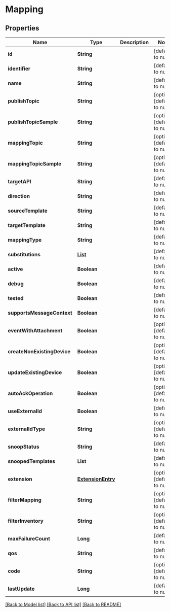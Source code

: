 # Mapping
## Properties

| Name | Type | Description | Notes |
|------------ | ------------- | ------------- | -------------|
| **id** | **String** |  | [default to null] |
| **identifier** | **String** |  | [default to null] |
| **name** | **String** |  | [default to null] |
| **publishTopic** | **String** |  | [optional] [default to null] |
| **publishTopicSample** | **String** |  | [optional] [default to null] |
| **mappingTopic** | **String** |  | [optional] [default to null] |
| **mappingTopicSample** | **String** |  | [optional] [default to null] |
| **targetAPI** | **String** |  | [default to null] |
| **direction** | **String** |  | [default to null] |
| **sourceTemplate** | **String** |  | [default to null] |
| **targetTemplate** | **String** |  | [default to null] |
| **mappingType** | **String** |  | [default to null] |
| **substitutions** | [**List**](Substitution.md) |  | [default to null] |
| **active** | **Boolean** |  | [default to null] |
| **debug** | **Boolean** |  | [default to null] |
| **tested** | **Boolean** |  | [default to null] |
| **supportsMessageContext** | **Boolean** |  | [default to null] |
| **eventWithAttachment** | **Boolean** |  | [optional] [default to null] |
| **createNonExistingDevice** | **Boolean** |  | [optional] [default to null] |
| **updateExistingDevice** | **Boolean** |  | [optional] [default to null] |
| **autoAckOperation** | **Boolean** |  | [optional] [default to null] |
| **useExternalId** | **Boolean** |  | [default to null] |
| **externalIdType** | **String** |  | [optional] [default to null] |
| **snoopStatus** | **String** |  | [default to null] |
| **snoopedTemplates** | **List** |  | [default to null] |
| **extension** | [**ExtensionEntry**](ExtensionEntry.md) |  | [optional] [default to null] |
| **filterMapping** | **String** |  | [optional] [default to null] |
| **filterInventory** | **String** |  | [optional] [default to null] |
| **maxFailureCount** | **Long** |  | [default to null] |
| **qos** | **String** |  | [default to null] |
| **code** | **String** |  | [optional] [default to null] |
| **lastUpdate** | **Long** |  | [default to null] |

[[Back to Model list]](../README.md#documentation-for-models) [[Back to API list]](../README.md#documentation-for-api-endpoints) [[Back to README]](../README.md)

